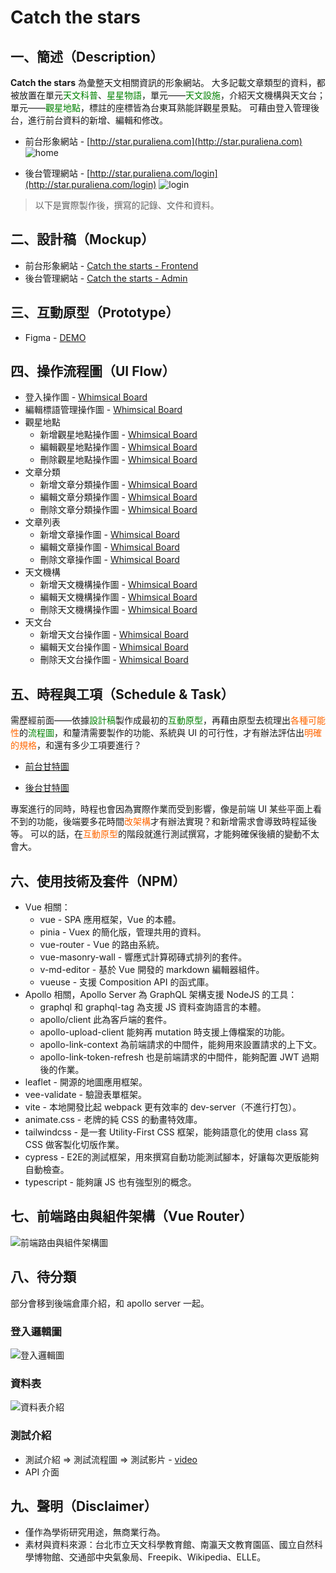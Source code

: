 # Catch the stars

## 一、簡述（Description）

**Catch the stars** 為彙整天文相關資訊的形象網站。
大多記載文章類型的資料，都被放置在單元<font color=#008000>天文科普</font>、<font color=#008000>星星物語</font>，單元——<font color=#008000>天文設施</font>，介紹天文機構與天文台；單元——<font color=#008000>觀星地點</font>，標註的座標皆為台東耳熟能詳觀星景點。
可藉由登入管理後台，進行前台資料的新增、編輯和修改。

- 前台形象網站 - [http://star.puraliena.com](http://star.puraliena.com)
![home](https://mir-s3-cdn-cf.behance.net/project_modules/1400_opt_1/c414c7143701077.627ef57fe7a72.jpg)

- 後台管理網站 - [http://star.puraliena.com/login](http://star.puraliena.com/login)
![login](https://mir-s3-cdn-cf.behance.net/project_modules/fs/0253ed143703311.627f0c895ebaf.jpg)

> 以下是實際製作後，撰寫的記錄、文件和資料。


## 二、設計稿（Mockup）
- 前台形象網站 - [Catch the starts - Frontend](https://www.behance.net/gallery/143701077/Catch-the-starts-Frontend)
- 後台管理網站 - [Catch the starts - Admin](https://www.behance.net/gallery/143703311/Catch-the-starts-Admin)


## 三、互動原型（Prototype）
- Figma - [DEMO](https://www.figma.com/proto/CJZnislU95GzNWrhISxrqH/ctsm-frontend?node-id=0%3A3&scaling=scale-down&page-id=0%3A1&starting-point-node-id=0%3A3)


## 四、操作流程圖（UI Flow）
- 登入操作圖 - [Whimsical Board](https://whimsical.com/PmgdGzfKqUyTTC2NsZnmny)
- 編輯標語管理操作圖 - [Whimsical Board](https://whimsical.com/MPM7VXfyB9iLpv2ZeeYDYg)
- 觀星地點
  + 新增觀星地點操作圖 - [Whimsical Board](https://whimsical.com/MeP6apkTk96bNkk7npKp8g)
  + 編輯觀星地點操作圖 - [Whimsical Board](https://whimsical.com/BtE268F5MHSR2yqgsUhRHG)
  + 刪除觀星地點操作圖 - [Whimsical Board](https://whimsical.com/FMeregBV1yHQfH8VteifS3)
- 文章分類
  + 新增文章分類操作圖 - [Whimsical Board](https://whimsical.com/LzTEoYDcaQBSkHvnXqyG7R)
  + 編輯文章分類操作圖 - [Whimsical Board](https://whimsical.com/T3zfjywRo4F6J1uo1ARZKo)
  + 刪除文章分類操作圖 - [Whimsical Board](https://whimsical.com/TLedgNSZCJvNrkxuL2hgzn)
- 文章列表
  + 新增文章操作圖 - [Whimsical Board](https://whimsical.com/5qCvrSv7NrwkuBpyXiZpoT)
  + 編輯文章操作圖 - [Whimsical Board](https://whimsical.com/YXvcXUgaat6jDXDK1j8Lj)
  + 刪除文章操作圖 - [Whimsical Board](https://whimsical.com/VPMsHu43vUZumgo3J15Tmv)
- 天文機構
  + 新增天文機構操作圖 - [Whimsical Board](https://whimsical.com/JhkcyNUZD27yVgy83XL6wg)
  + 編輯天文機構操作圖 - [Whimsical Board](https://whimsical.com/CKu22xZPD5Lfz3x1bVBnKy)
  + 刪除天文機構操作圖 - [Whimsical Board](https://whimsical.com/6Yhj5RTbnvuW98zDQXWKnU)
- 天文台
  + 新增天文台操作圖 - [Whimsical Board](https://whimsical.com/Mb8RVarFm1cv451EoWtY5D)
  + 編輯天文台操作圖 - [Whimsical Board](https://whimsical.com/Y76tAqnCozfF94NvbP6ro3)
  + 刪除天文台操作圖 - [Whimsical Board](https://whimsical.com/8S8iDonqA3wjpViGe3pzMz)


## 五、時程與工項（Schedule & Task）
需歷經前面——依據<font color=#008000>設計稿</font>製作成最初的<font color=#008000>互動原型</font>，再藉由原型去梳理出<font color=#FF6600>各種可能性</font>的<font color=#008000>流程圖</font>，和釐清需要製作的功能、系統與 UI 的可行性，才有辦法評估出<font color=#FF6600>明確的規格</font>，和還有多少工項要進行？

- [前台甘特圖](https://www.notion.so/Catching-the-Star-a2ad827a07f64c2ba69ac138e90ab4e6)

- [後台甘特圖](https://www.notion.so/Catching-the-Star-c488452269b54603b5af18206f341b14)

專案進行的同時，時程也會因為實際作業而受到影響，像是前端 UI 某些平面上看不到的功能，後端要多花時間<font color=#FF6600>改架構</font>才有辦法實現？和新增需求會導致時程延後等。
可以的話，在<font color=#FF6600>互動原型</font>的階段就進行測試撰寫，才能夠確保後續的變動不太會大。

## 六、使用技術及套件（NPM）
- Vue 相關：
  + vue - SPA 應用框架，Vue 的本體。
  + pinia - Vuex 的簡化版，管理共用的資料。
  + vue-router - Vue 的路由系統。
  + vue-masonry-wall - 響應式計算砌磚式排列的套件。
  + v-md-editor - 基於 Vue 開發的 markdown 編輯器組件。
  + vueuse - 支援 Composition API 的函式庫。
- Apollo 相關，Apollo Server 為 GraphQL 架構支援 NodeJS 的工具：
  + graphql 和 graphql-tag 為支援 JS 資料查詢語言的本體。  
  + apollo/client 此為客戶端的套件。
  + apollo-upload-client 能夠再 mutation 時支援上傳檔案的功能。
  + apollo-link-context 為前端請求的中間件，能夠用來設置請求的上下文。
  + apollo-link-token-refresh 也是前端請求的中間件，能夠配置 JWT 過期後的作業。
- leaflet - 開源的地圖應用框架。
- vee-validate - 驗證表單框架。
- vite - 本地開發比起 webpack 更有效率的 dev-server（不進行打包）。
- animate.css - 老牌的純 CSS 的動畫特效庫。
- tailwindcss - 是一套 Utility-First CSS 框架，能夠語意化的使用 class 寫 CSS 做客製化切版作業。
- cypress - E2E的測試框架，用來撰寫自動功能測試腳本，好讓每次更版能夠自動檢查。
- typescript - 能夠讓 JS 也有強型別的概念。

## 七、前端路由與組件架構（Vue Router）
![前端路由與組件架構圖](https://raw.githubusercontent.com/a131381568/catching-the-star-master/doc/images/03-vue-route-and-component.gif)

## 八、待分類
部分會移到後端倉庫介紹，和 apollo server 一起。

### 登入邏輯圖
![登入邏輯圖](https://raw.githubusercontent.com/a131381568/catching-the-star-master/doc/images/01-login-logic.gif)

### 資料表
![資料表介紹](https://raw.githubusercontent.com/a131381568/catching-the-star-master/doc/images/04-data-sheet.gif)

### 測試介紹
- 測試介紹 ⇒ 測試流程圖 ⇒ 測試影片 - [video](https://youtube.com/playlist?list=PLHcJgg1S4pNcOKaWk1TY1Iuu07o9oUpFc)
- API 介面

## 九、聲明（Disclaimer）
- 僅作為學術研究用途，無商業行為。
- 素材與資料來源：台北市立天文科學教育館、南瀛天文教育園區、國立自然科學博物館、交通部中央氣象局、Freepik、Wikipedia、ELLE。